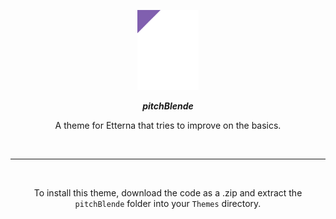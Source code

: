 <p align="center"><img src="https://github.com/irohia/pitchBlende/raw/main/Logo.png" height=128px/></p>
<p align="center"><em><b>pitchBlende</b></em></p>
<p align="center">A theme for Etterna that tries to improve on the basics.</p>
<br/><hr/><br/><p align="center">To install this theme, download the code as a .zip and extract the <code>pitchBlende</code> folder into your <code>Themes</code> directory.</p>

